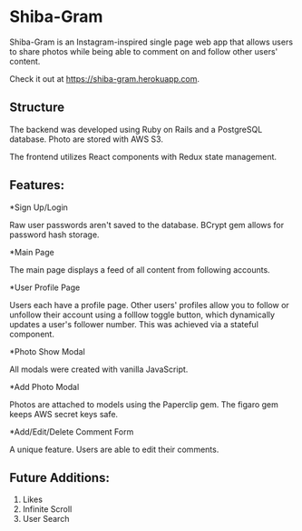 # Shiba-Gram 
Shiba-Gram is an Instagram-inspired single page web app that allows users to share photos while being able to comment on and follow other users' content. 

Check it out at https://shiba-gram.herokuapp.com. 

## Structure 

The backend was developed using Ruby on Rails and a PostgreSQL database. Photo are stored with AWS S3. 

The frontend utilizes React components with Redux state management. 

## Features: 
*Sign Up/Login 

Raw user passwords aren't saved to the database. BCrypt gem allows for password hash storage. 

*Main Page 

The main page displays a feed of all content from following accounts. 

*User Profile Page 

Users each have a profile page. Other users' profiles allow you to follow or unfollow their account using a folllow toggle button, which dynamically updates a user's follower number. This was achieved via a stateful component. 

*Photo Show Modal 

All modals were created with vanilla JavaScript. 

*Add Photo Modal 

Photos are attached to models using the Paperclip gem. The figaro gem keeps AWS secret keys safe. 

*Add/Edit/Delete Comment Form 

A unique feature. Users are able to edit their comments. 


## Future Additions: 

1. Likes
2. Infinite Scroll 
3. User Search 
